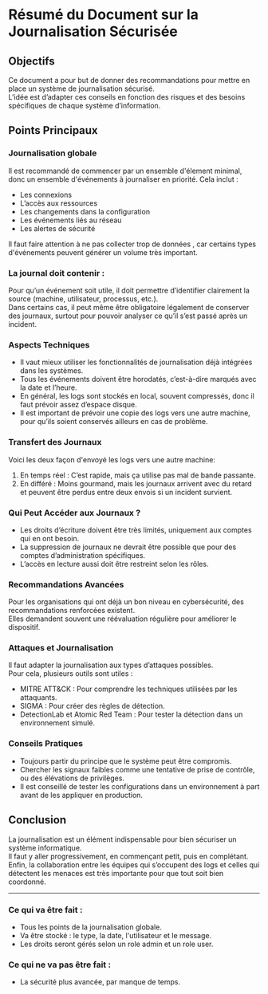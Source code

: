 # Résumé du Document sur la Journalisation Sécurisée

## Objectifs

Ce document a pour but de donner des recommandations pour mettre en place un système de journalisation sécurisé.  
L’idée est d’adapter ces conseils en fonction des risques et des besoins spécifiques de chaque système d’information.

## Points Principaux

### Journalisation globale

Il est recommandé de commencer par un ensemble d'élement minimal, donc un ensemble d'événements à journaliser en priorité. Cela inclut :

- Les connexions
- L’accès aux ressources
- Les changements dans la configuration
- Les événements liés au réseau
- Les alertes de sécurité

Il faut faire attention à ne pas collecter trop de données , car certains types d'événements peuvent générer un volume très important.

### La journal doit contenir : 

Pour qu’un événement soit utile, il doit permettre d’identifier clairement la source (machine, utilisateur, processus, etc.).  
Dans certains cas, il peut même être obligatoire légalement de conserver des journaux, surtout pour pouvoir analyser ce qu’il s’est passé après un incident.

### Aspects Techniques

- Il vaut mieux utiliser les fonctionnalités de journalisation déjà intégrées dans les systèmes.
- Tous les événements doivent être horodatés, c’est-à-dire marqués avec la date et l’heure.
- En général, les logs sont stockés en local, souvent compressés, donc il faut prévoir assez d’espace disque.
- Il est important de prévoir une copie des logs vers une autre machine, pour qu’ils soient conservés ailleurs en cas de problème.

### Transfert des Journaux

Voici les deux façon d'envoyé les logs vers une autre machine:

1. En temps réel : C’est rapide, mais ça utilise pas mal de bande passante.
2. En différé : Moins gourmand, mais les journaux arrivent avec du retard et peuvent être perdus entre deux envois si un incident survient.

### Qui Peut Accéder aux Journaux ?

- Les droits d’écriture doivent être très limités, uniquement aux comptes qui en ont besoin.
- La suppression de journaux ne devrait être possible que pour des comptes d’administration spécifiques.
- L’accès en lecture aussi doit être restreint selon les rôles.

### Recommandations Avancées

Pour les organisations qui ont déjà un bon niveau en cybersécurité, des recommandations renforcées existent.  
Elles demandent souvent une réévaluation régulière pour améliorer le dispositif.

### Attaques et Journalisation

Il faut adapter la journalisation aux types d’attaques possibles.  
Pour cela, plusieurs outils sont utiles :

- MITRE ATT&CK : Pour comprendre les techniques utilisées par les attaquants.
- SIGMA : Pour créer des règles de détection.
- DetectionLab et Atomic Red Team : Pour tester la détection dans un environnement simulé.

### Conseils Pratiques

- Toujours partir du principe que le système peut être compromis.
- Chercher les signaux faibles comme une tentative de prise de contrôle, ou des élévations de privilèges.
- Il est conseillé de tester les configurations dans un environnement à part avant de les appliquer en production.

## Conclusion

La journalisation est un élément indispensable pour bien sécuriser un système informatique.  
Il faut y aller progressivement, en commençant petit, puis en complétant.  
Enfin, la collaboration entre les équipes qui s’occupent des logs et celles qui détectent les menaces est très importante pour que tout soit bien coordonné.

---

### Ce qui va être fait : 
- Tous les points de la journalisation globale.
- Va être stocké : le type, la date, l'utilisateur et le message.
- Les droits seront gérés selon un role admin et un role user.

### Ce qui ne va pas être fait :
- La sécurité plus avancée, par manque de temps.